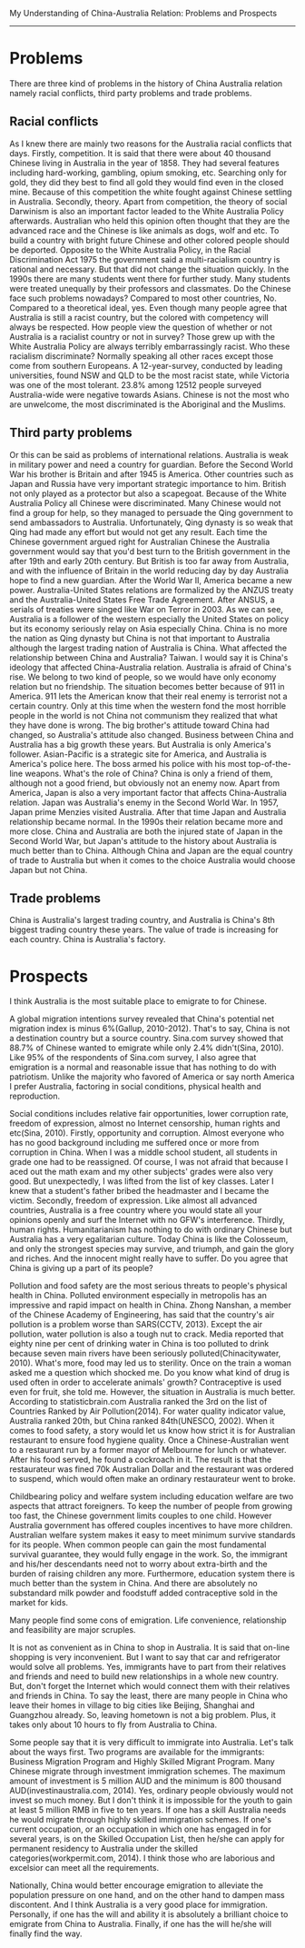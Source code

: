 My Understanding of China-Australia Relation: Problems and Prospects
- - - - - - - 

# Problems
  There are three kind of problems in the history of China Australia relation namely racial conflicts, third party problems and trade problems.

## Racial conflicts
  As I knew there are mainly two reasons for the Australia racial conflicts that days. Firstly, competition. It is said that there were about 40 thousand Chinese living in Australia in the year of 1858. They had several features including hard-working, gambling, opium smoking, etc. Searching only for gold, they did they best to find all gold they would find even in the closed mine. Because of this competition the white fought against Chinese settling in Australia. Secondly, theory. Apart from competition, the theory of social Darwinism is also an important factor leaded to the White Australia Policy afterwards. Australian who held this opinion often thought that they are the advanced race and the Chinese is like animals as dogs, wolf and etc. To build a country with bright future Chinese and other colored people should be deported. 
  Opposite to the White Australia Policy, in the Racial Discrimination Act 1975 the government said a multi-racialism country is rational and necessary. But that did not change the situation quickly. In the 1990s there are many students went there for further study. Many students were treated unequally by their professors and classmates.
  Do the Chinese face such problems nowadays? Compared to most other countries, No. Compared to a theoretical ideal, yes. Even though many people agree that Australia is still a racist country, but the colored with competency will always be respected. How people view the question of whether or not Australia is a racialist country or not in survey?
  Those grew up with the White Australia Policy are always terribly embarrassingly racist. Who these racialism discriminate? Normally speaking all other races except those come from southern Europeans. A 12-year-survey, conducted by leading universities, found NSW and QLD to be the most racist state, while Victoria was one of the most tolerant. 23.8% among 12512 people surveyed Australia-wide were negative towards Asians. Chinese is not the most who are unwelcome, the most discriminated is the Aboriginal and the Muslims.

## Third party problems
  Or this can be said as problems of international relations. Australia is weak in military power and need a country for guardian. Before the Second World War his brother is Britain and after 1945 is America. Other countries such as Japan and Russia have very important strategic importance to him.
  British not only played as a protector but also a scapegoat. Because of the White Australia Policy all Chinese were discriminated. Many Chinese would not find a group for help, so they managed to persuade the Qing government to send ambassadors to Australia. Unfortunately, Qing dynasty is so weak that Qing had made any effort but would not get any result. Each time the Chinese government argued right for Australian Chinese the Australia government would say that you'd best turn to the British government in the after 19th and early 20th century. But British is too far away from Australia, and with the influence of Britain in the world reducing day by day Australia hope to find a new guardian. 
  After the World War II, America became a new power. Australia-United States relations are formalized by the ANZUS treaty and the Australia-United States Free Trade Agreement. After ANSUS, a serials of treaties were singed like War on Terror in 2003. As we can see, Australia is a follower of the western especially the United States on policy but its economy seriously relay on Asia especially China. China is no more the nation as Qing dynasty but China is not that important to Australia although the largest trading nation of Australia is China. What affected the relationship between China and Australia? Taiwan. I would say it is China's ideology that affected China-Australia relation. Australia is afraid of China's rise. We belong to two kind of people, so we would have only economy relation but no friendship. 
  The situation becomes better because of 911 in America. 911 lets the American know that their real enemy is terrorist not a certain country. Only at this time when the western fond the most horrible people in the world is not China not communism they realized that what they have done is wrong. The big brother's attitude toward China had changed, so Australia's attitude also changed. Business between China and Australia has a big growth these years. But Australia is only America's follower. Asian-Pacific is a strategic site for America, and Australia is America's police here. The boss armed his police with his most top-of-the-line weapons. What's the role of China? China is only a friend of them, although not a good friend, but obviously not an enemy now. 
  Apart from America, Japan is also a very important factor that affects China-Australia relation. Japan was Australia's enemy in the Second World War. In 1957, Japan prime Menzies visited Australia. After that time Japan and Australia relationship became normal. In the 1990s their relation became more and more close. China and Australia are both the injured state of Japan in the Second World War, but Japan's attitude to the history about Australia is much better than to China. Although China and Japan are the equal country of trade to Australia but when it comes to the choice Australia would choose Japan but not China. 

## Trade problems
  China is Australia's largest trading country, and Australia is China's 8th biggest trading country these years. The value of trade is increasing for each country. China is Australia's factory. 
  
# Prospects
I think Australia is the most suitable place to emigrate to for Chinese.

A global migration intentions survey revealed that China's potential net migration index is minus 6%(Gallup, 2010-2012). That's to say, China is not a destination country but a source country. Sina.com survey showed that 88.7% of Chinese wanted to emigrate while only 2.4% didn't(Sina, 2010). Like 95% of the respondents of Sina.com survey, I also agree that emigration is a normal and reasonable issue that has nothing to do with patriotism. Unlike the majority who favored of America or say north America I prefer Australia, factoring in social conditions, physical health and reproduction.

Social conditions includes relative fair opportunities, lower corruption rate, freedom of expression, almost no Internet censorship, human rights and etc(Sina, 2010). Firstly, opportunity and corruption. Almost everyone who has no good background including me suffered once or more from corruption in China. When I was a middle school student, all students in grade one had to be reassigned. Of course, I was not afraid that because I aced out the math exam and my other subjects' grades were also very good. But unexpectedly, I was lifted from the list of key classes. Later I knew that a student's father bribed the headmaster and I became the victim. Secondly, freedom of expression. Like almost all advanced countries, Australia is a free country where you would state all your opinions openly and surf the Internet with no GFW's interference. Thirdly, human rights. Humanitarianism has nothing to do with ordinary Chinese but Australia has a very egalitarian culture. Today China is like the Colosseum, and only the strongest species may survive, and triumph, and gain the glory and riches. And the innocent might really have to suffer. Do you agree that China is giving up a part of its people?

Pollution and food safety are the most serious threats to people's physical health in China. Polluted environment especially in metropolis has an impressive and rapid impact on health in China. Zhong Nanshan, a member of the Chinese Academy of Engineering, has said that the country's air pollution is a problem worse than SARS(CCTV, 2013). Except the air pollution, water pollution is also a tough nut to crack. Media reported that eighty nine per cent of drinking water in China is too polluted to drink because seven main rivers have been seriously polluted(Chinacitywater, 2010). What's more, food may led us to sterility. Once on the train a woman asked me a question which shocked me. Do you know what kind of drug is used often in order to accelerate animals' growth? Contraceptive is used even for fruit, she told me. However, the situation in Australia is much better. According to statisticbrain.com Australia ranked the 3rd on the list of Countries Ranked by Air Pollution(2014). For water quality indicator value, Australia ranked 20th, but China ranked 84th(UNESCO, 2002). When it comes to food safety, a story would let us know how strict it is for Australian restaurant to ensure food hygiene quality. Once a Chinese-Australian went to a restaurant run by a former mayor of Melbourne for lunch or whatever. After his food served, he found a cockroach in it. The result is that the restaurateur was fined 70k Australian Dollar and the restaurant was ordered to suspend, which would often make an ordinary restaurateur went to broke.

Childbearing policy and welfare system including education welfare are two aspects that attract foreigners. To keep the number of people from growing too fast, the Chinese government limits couples to one child. However Australia government has offered couples incentives to have more children. Australian welfare system makes it easy to meet minimum survive standards for its people. When common people can gain the most fundamental survival guarantee, they would fully engage in the work. So, the immigrant and his/her descendants need not to worry about extra-birth and the burden of raising children any more. Furthermore, education system there is much better than the system in China. And there are absolutely no substandard milk powder and foodstuff added contraceptive sold in the market for kids.

Many people find some cons of emigration. Life convenience, relationship and feasibility are major scruples.

It is not as convenient as in China to shop in Australia. It is said that on-line shopping is very inconvenient. But I want to say that car and refrigerator would solve all problems. Yes, immigrants have to part from their relatives and friends and need to build new relationships in a whole new country. But, don't forget the Internet which would connect them with their relatives and friends in China. To say the least, there are many people in China who leave their homes in village to big cities like Beijing, Shanghai and Guangzhou already. So, leaving hometown is not a big problem. Plus, it takes only about 10 hours to fly from Australia to China.

Some people say that it is very difficult to immigrate into Australia. Let's talk about the ways first. Two programs are available for the immigrants: Business Migration Program and Highly Skilled Migrant Program. Many Chinese migrate through investment immigration schemes. The maximum amount of investment is 5 million AUD and the minimum is 800 thousand AUD(investinaustralia.com, 2014). Yes, ordinary people obviously would not invest so much money. But I don't think it is impossible for the youth to gain at least 5 million RMB in five to ten years. If one has a skill Australia needs he would migrate through highly skilled immigration schemes. If one's current occupation, or an occupation in which one has engaged in for several years, is on the Skilled Occupation List, then he/she can apply for permanent residency to Australia under the skilled categories(workpermit.com, 2014). I think those who are laborious and excelsior can meet all the requirements.

Nationally, China would better encourage emigration to alleviate the population pressure on one hand, and on the other hand to dampen mass discontent. And I think Australia is a very good place for immigration. Personally, if one has the will and ability it is absolutely a brilliant choice to emigrate from China to Australia. Finally, if one has the will he/she will finally find the way.
